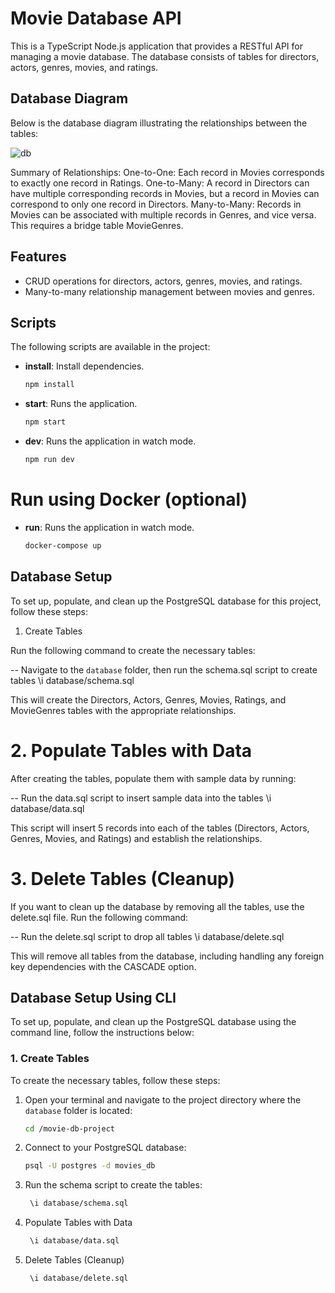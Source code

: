 # Movie Database API

This is a TypeScript Node.js application that provides a RESTful API for managing a movie database. The database consists of tables for directors, actors, genres, movies, and ratings.

## Database Diagram

Below is the database diagram illustrating the relationships between the tables:

![db](https://github.com/user-attachments/assets/2c1063aa-86e5-4361-9d91-445bd3003979)

Summary of Relationships:
One-to-One: Each record in Movies corresponds to exactly one record in Ratings.
One-to-Many: A record in Directors can have multiple corresponding records in Movies, but a record in Movies can correspond to only one record in Directors.
Many-to-Many: Records in Movies can be associated with multiple records in Genres, and vice versa. This requires a bridge table MovieGenres.

## Features

- CRUD operations for directors, actors, genres, movies, and ratings.
- Many-to-many relationship management between movies and genres.

## Scripts

The following scripts are available in the project:

- **install**: Install dependencies.
  ```bash
  npm install

- **start**: Runs the application.
  ```bash
  npm start

- **dev**: Runs the application in watch mode.
  ```bash
  npm run dev

# Run using Docker (optional)
- **run**: Runs the application in watch mode.
  ```bash
  docker-compose up


## Database Setup

To set up, populate, and clean up the PostgreSQL database for this project, follow these steps:

1. Create Tables

Run the following command to create the necessary tables:

-- Navigate to the `database` folder, then run the schema.sql script to create tables
\i database/schema.sql

This will create the Directors, Actors, Genres, Movies, Ratings, and MovieGenres tables with the appropriate relationships.

# 2. Populate Tables with Data

After creating the tables, populate them with sample data by running:

-- Run the data.sql script to insert sample data into the tables
\i database/data.sql

This script will insert 5 records into each of the tables (Directors, Actors, Genres, Movies, and Ratings) and establish the relationships.

# 3. Delete Tables (Cleanup)

If you want to clean up the database by removing all the tables, use the delete.sql file. Run the following command:

-- Run the delete.sql script to drop all tables
\i database/delete.sql

This will remove all tables from the database, including handling any foreign key dependencies with the CASCADE option.


## Database Setup Using CLI

To set up, populate, and clean up the PostgreSQL database using the command line, follow the instructions below:

### 1. Create Tables

To create the necessary tables, follow these steps:

1. Open your terminal and navigate to the project directory where the `database` folder is located:
   ```bash
   cd /movie-db-project

2. Connect to your PostgreSQL database:
   ```bash
   psql -U postgres -d movies_db
   
3. Run the schema script to create the tables:
   ```bash
    \i database/schema.sql

4. Populate Tables with Data
   ```bash
    \i database/data.sql
   
5. Delete Tables (Cleanup)
   ```bash
    \i database/delete.sql
